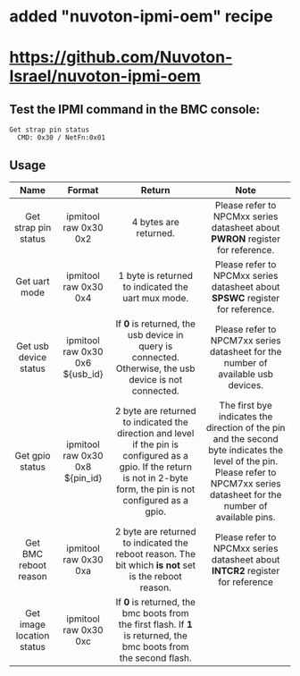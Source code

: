 # added "nuvoton-ipmi-oem" recipe
# https://github.com/Nuvoton-Israel/nuvoton-ipmi-oem
## Test the IPMI command in the BMC console: 
```
Get strap pin status
  CMD: 0x30 / NetFn:0x01

```

## Usage

|Name          | Format  | Return                                                                                                   | Note |
|:-------------:|:-------: |:--------------------------------------------------------------------------------------------------------: | :-------:     |
| Get strap pin status      | ipmitool raw 0x30 0x2 | 4 bytes are returned.  | Please refer to NPCMxx series datasheet about **PWRON** register for reference. |
| Get uart mode             | ipmitool raw 0x30 0x4 | 1 byte is returned to indicated the uart mux mode. | Please refer to NPCMxx series datasheet about **SPSWC** register for reference. |
| Get usb device status     | ipmitool raw 0x30 0x6 ${usb_id} | If **0** is returned, the usb device in query is connected. Otherwise, the usb device is not connected.  | Please refer to NPCM7xx series datasheet for the number of available usb devices. |
| Get gpio status           | ipmitool raw 0x30 0x8 ${pin_id} | 2 byte are returned to indicated the direction and level if the pin is configured as a gpio. If the return is not in 2-byte form, the pin is not configured as a gpio. | The first bye indicates the direction of the pin and the second byte indicates the level of the pin. Please refer to NPCM7xx series datasheet for the number of available pins. |
| Get BMC reboot reason     | ipmitool raw 0x30 0xa | 2 byte are returned to indicated the reboot reason. The bit which **is not** set is the reboot reason. | Please refer to NPCMxx series datasheet about **INTCR2** register for reference |
| Get image location status | ipmitool raw 0x30 0xc | If **0** is returned, the bmc boots from the first flash. If **1** is returned, the bmc boots from the second flash.  |  |







